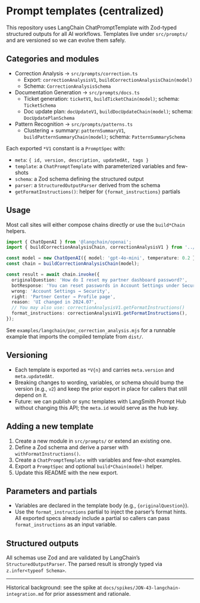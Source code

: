 # Prompt templates (centralized)

This repository uses LangChain ChatPromptTemplate with Zod-typed structured outputs for all AI workflows. Templates live under `src/prompts/` and are versioned so we can evolve them safely.

## Categories and modules

- Correction Analysis → `src/prompts/correction.ts`
  - Export: `correctionAnalysisV1`, `buildCorrectionAnalysisChain(model)`
  - Schema: `CorrectionAnalysisSchema`
- Documentation Generation → `src/prompts/docs.ts`
  - Ticket generation: `ticketV1`, `buildTicketChain(model)`; schema: `TicketSchema`
  - Doc update plan: `docUpdateV1`, `buildDocUpdateChain(model)`; schema: `DocUpdatePlanSchema`
- Pattern Recognition → `src/prompts/patterns.ts`
  - Clustering + summary: `patternSummaryV1`, `buildPatternSummaryChain(model)`; schema: `PatternSummarySchema`

Each exported `*V1` constant is a `PromptSpec` with:

- `meta`: `{ id, version, description, updatedAt, tags }`
- `template`: a `ChatPromptTemplate` with parameterized variables and few-shots
- `schema`: a Zod schema defining the structured output
- `parser`: a `StructuredOutputParser` derived from the schema
- `getFormatInstructions()`: helper for `{format_instructions}` partials

## Usage

Most call sites will either compose chains directly or use the `build*Chain` helpers.

```ts
import { ChatOpenAI } from '@langchain/openai';
import { buildCorrectionAnalysisChain, correctionAnalysisV1 } from '../src/prompts/correction';

const model = new ChatOpenAI({ model: 'gpt-4o-mini', temperature: 0.2 });
const chain = buildCorrectionAnalysisChain(model);

const result = await chain.invoke({
  originalQuestion: 'How do I reset my partner dashboard password?',
  botResponse: 'You can reset passwords in Account Settings under Security.',
  wrong: 'Account Settings → Security',
  right: 'Partner Center → Profile page',
  reason: 'UI changed in 2024.07',
  // You may also use: correctionAnalysisV1.getFormatInstructions()
  format_instructions: correctionAnalysisV1.getFormatInstructions(),
});
```

See `examples/langchain/poc_correction_analysis.mjs` for a runnable example that imports the compiled template from `dist/`.

## Versioning

- Each template is exported as `*V{n}` and carries `meta.version` and `meta.updatedAt`.
- Breaking changes to wording, variables, or schema should bump the version (e.g., `v2`) and keep the prior export in place for callers that still depend on it.
- Future: we can publish or sync templates with LangSmith Prompt Hub without changing this API; the `meta.id` would serve as the hub key.

## Adding a new template

1. Create a new module in `src/prompts/` or extend an existing one.
2. Define a Zod schema and derive a parser with `withFormatInstructions()`.
3. Create a `ChatPromptTemplate` with variables and few-shot examples.
4. Export a `PromptSpec` and optional `build*Chain(model)` helper.
5. Update this README with the new export.

## Parameters and partials

- Variables are declared in the template body (e.g., `{originalQuestion}`).
- Use the `format_instructions` partial to inject the parser’s format hints. All exported specs already include a partial so callers can pass `format_instructions` as an input variable.

## Structured outputs

All schemas use Zod and are validated by LangChain’s `StructuredOutputParser`. The parsed result is strongly typed via `z.infer<typeof Schema>`.

---

Historical background: see the spike at `docs/spikes/JON-43-langchain-integration.md` for prior assessment and rationale.
